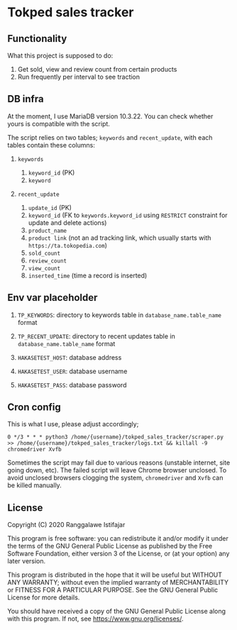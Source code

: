 # Tokped sales tracker
## Functionality
What this project is supposed to do:
1. Get sold, view and review count from certain products
2. Run frequently per interval to see traction

## DB infra
At the moment, I use MariaDB version 10.3.22. You can check whether yours is compatible with the script.

The script relies on two tables; `keywords` and `recent_update`, with each tables contain these columns:

1. `keywords`
    1. `keyword_id` (PK)
    2. `keyword`

2. `recent_update`
    1. `update_id` (PK)
    2. `keyword_id` (FK to `keywords.keyword_id` using `RESTRICT` constraint for update and delete actions)
    3. `product_name`
    4. `product link` (not an ad tracking link, which usually starts with `https://ta.tokopedia.com`)
    5. `sold_count`
    6. `review_count`
    7. `view_count`
    8. `inserted_time` (time a record is inserted)

## Env var placeholder
1. `TP_KEYWORDS`: directory to keywords table in `database_name.table_name` format

2. `TP_RECENT_UPDATE`: directory to recent updates table in `database_name.table_name` format

3. `HAKASETEST_HOST`: database address

4. `HAKASETEST_USER`: database username

5. `HAKASETEST_PASS`: database password

## Cron config
This is what I use, please adjust accordingly;

`0 */3 * * * python3 /home/{username}/tokped_sales_tracker/scraper.py >> /home/{username}/tokped_sales_tracker/logs.txt && killall -9 chromedriver Xvfb`

Sometimes the script may fail due to various reasons (unstable internet, site going down, etc). The failed script will leave Chrome browser unclosed. To avoid unclosed browsers clogging the system, `chromedriver` and `Xvfb` can be killed manually.

## License
Copyright (C) 2020 Ranggalawe Istifajar

This program is free software: you can redistribute it and/or modify it under the terms of the GNU General Public License as published by the Free Software Foundation, either version 3 of the License, or (at your option) any later version.

This program is distributed in the hope that it will be useful but WITHOUT ANY WARRANTY; without even the implied warranty of MERCHANTABILITY or FITNESS FOR A PARTICULAR PURPOSE.  See the GNU General Public License for more details.

You should have received a copy of the GNU General Public License along with this program.  If not, see https://www.gnu.org/licenses/.